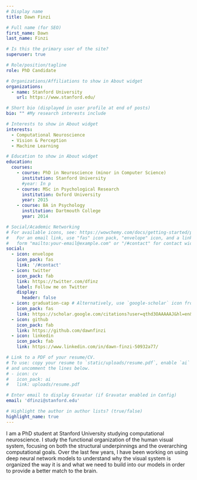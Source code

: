 ```yaml
---
# Display name
title: Dawn Finzi

# Full name (for SEO)
first_name: Dawn
last_name: Finzi

# Is this the primary user of the site?
superuser: true

# Role/position/tagline
role: PhD Candidate

# Organizations/Affiliations to show in About widget
organizations:
  - name: Stanford University
    url: https://www.stanford.edu/

# Short bio (displayed in user profile at end of posts)
bio: "" #My research interests include 

# Interests to show in About widget
interests:
  - Computational Neuroscience
  - Vision & Perception
  - Machine Learning

# Education to show in About widget
education:
  courses:
    - course: PhD in Neuroscience (minor in Computer Science)
      institution: Stanford University
      #year: In p
    - course: MSc in Psychological Research
      institution: Oxford University
      year: 2015
    - course: BA in Psychology
      institution: Dartmouth College
      year: 2014

# Social/Academic Networking
# For available icons, see: https://wowchemy.com/docs/getting-started/page-builder/#icons
#   For an email link, use "fas" icon pack, "envelope" icon, and a link in the
#   form "mailto:your-email@example.com" or "/#contact" for contact widget.
social:
  - icon: envelope
    icon_pack: fas
    link: '/#contact'
  - icon: twitter
    icon_pack: fab
    link: https://twitter.com/dfinz
    label: Follow me on Twitter
    display:
      header: false
  - icon: graduation-cap # Alternatively, use `google-scholar` icon from `ai` icon pack
    icon_pack: fas
    link: https://scholar.google.com/citations?user=qthd3OAAAAAJ&hl=en&oi=ao
  - icon: github
    icon_pack: fab
    link: https://github.com/dawnfinzi
  - icon: linkedin
    icon_pack: fab
    link: https://www.linkedin.com/in/dawn-finzi-50932a77/

# Link to a PDF of your resume/CV.
# To use: copy your resume to `static/uploads/resume.pdf`, enable `ai` icons in `params.yaml`,
# and uncomment the lines below.
# - icon: cv
#   icon_pack: ai
#   link: uploads/resume.pdf

# Enter email to display Gravatar (if Gravatar enabled in Config)
email: 'dfinzi@stanford.edu'

# Highlight the author in author lists? (true/false)
highlight_name: true
---
```


I am a PhD student at Stanford University studying computational neuroscience. I study the functional organization of the human visual system, focusing on both the structural underpinnings and the overarching computational goals. Over the last few years, I have been working on using deep neural network models to understand why the visual system is organized the way it is and what we need to build into our models in order to provide a better match to the brain.

<!-- {< icon name="download" pack="fas" >}} Download my {{< staticref "uploads/demo_resume.pdf" "newtab" >}}resumé {{< /staticref >}}. -->

